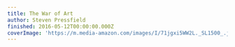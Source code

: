 ```yaml
---
title: The War of Art
author: Steven Pressfield
finished: 2016-05-12T00:00:00.000Z
coverImage: 'https://m.media-amazon.com/images/I/71jgxi5WW2L._SL1500_.jpg'
---
```

